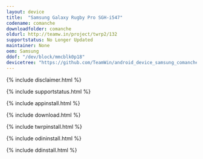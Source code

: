 ```yaml
---
layout: device
title:  "Samsung Galaxy Rugby Pro SGH-i547"
codename: comanche
downloadfolder: comanche
oldurl: http://teamw.in/project/twrp2/132
supportstatus: No Longer Updated
maintainer: None
oem: Samsung
ddof: "/dev/block/mmcblk0p18"
devicetree: "https://github.com/TeamWin/android_device_samsung_comanche"
---
```


{% include disclaimer.html %}

{% include supportstatus.html %}

{% include appinstall.html %}

{% include download.html %}

{% include twrpinstall.html %}

{% include odininstall.html %}

{% include ddinstall.html %}
